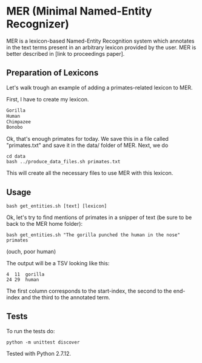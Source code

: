 # MER (Minimal Named-Entity Recognizer)

MER is a lexicon-based Named-Entity Recognition system which annotates in the text terms present in an arbitrary lexicon provided by the user. MER is better described in [link to proceedings paper]. 

## Preparation of Lexicons 

Let's walk trough an example of adding a primates-related lexicon to MER. 

First, I have to create my lexicon. 

```txt
Gorilla 
Human
Chimpazee 
Bonobo
```

Ok, that's enough primates for today. We save this in a file called "primates.txt" and save it in the data/ folder of MER. Next, we do 

```shell
cd data
bash ../produce_data_files.sh primates.txt
```

This will create all the necessary files to use MER with this lexicon. 

## Usage

```shell
bash get_entities.sh [text] [lexicon]
```

Ok, let's try to find mentions of primates in a snipper of text (be sure to be back to the MER home folder):

```shell
bash get_entities.sh "The gorilla punched the human in the nose" primates
```

(ouch, poor human)

The output will be a TSV looking like this:

```tsv
4  11  gorilla
24 29  human
```

The first column corresponds to the start-index, the second to the end-index and the third to the annotated term.

## Tests

To run the tests do:

```shell
python -m unittest discover
```

Tested with Python 2.7.12.
